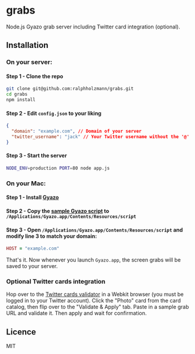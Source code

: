 grabs
=====

Node.js Gyazo grab server including Twitter card integration (optional).

## Installation
### On your server:

#### Step 1 - Clone the repo

```bash
git clone git@github.com:ralphholzmann/grabs.git
cd grabs
npm install
```

#### Step 2 - Edit `config.json` to your liking
```json
{
  "domain": "example.com", // Domain of your server
  "twitter_username": "jack" // Your Twitter username without the '@'
}
```

#### Step 3 - Start the server
```bash
NODE_ENV=production PORT=80 node app.js
```

### On your Mac:

#### Step 1 - Install [Gyazo](https://gyazo.com/)

#### Step 2 - Copy the [sample Gyazo script](https://raw.githubusercontent.com/ralphholzmann/grabs/master/script) to `/Applications/Gyazo.app/Contents/Resources/script`

#### Step 3 - Open `/Applications/Gyazo.app/Contents/Resources/script` and modify line 3 to match your domain:
```ruby
HOST = "example.com"
```

That's it. Now whenever you launch `Gyazo.app`, the screen grabs will be saved to your server.

### Optional Twitter cards integration
Hop over to the [Twitter cards validator](https://dev.twitter.com/docs/cards/validation/validator) in a Webkit browser (you must be logged in to your Twitter account). Click the "Photo" card from the card catalog, then flip over to the "Validate & Apply" tab. Paste in a sample grab URL and validate it. Then apply and wait for confirmation.

## Licence
MIT

